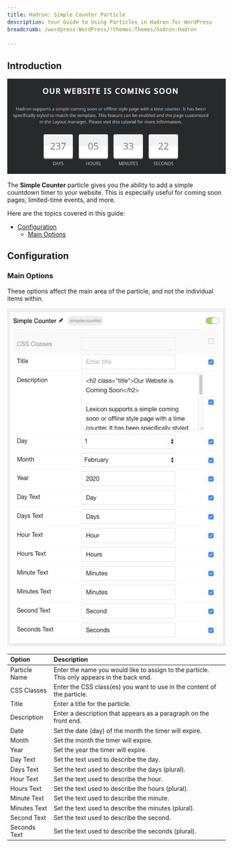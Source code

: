 ```yaml
---
title: Hadron: Simple Counter Particle
description: Your Guide to Using Particles in Hadron for WordPress
breadcrumb: /wordpress:WordPress/!themes:Themes/hadron:Hadron

---
```


## Introduction

![](assets/particle_simplecounter1.png)

The **Simple Counter** particle gives you the ability to add a simple countdown timer to your website. This is especially useful for coming soon pages, limited-time events, and more.

Here are the topics covered in this guide:

* [Configuration](#configuration)
    - [Main Options](#main-options)

## Configuration

### Main Options 

These options affect the main area of the particle, and not the individual items within.

![](assets/particle_simplecounter2.png)

| Option        | Description                                                                                 |
| :-----        | :-----                                                                                      |
| Particle Name | Enter the name you would like to assign to the particle. This only appears in the back end. |
| CSS Classes   | Enter the CSS class(es) you want to use in the content of the particle.                     |
| Title         | Enter a title for the particle.                                                             |
| Description   | Enter a description that appears as a paragraph on the front end.                           |
| Date          | Set the date (day) of the month the timer will expire.                                      |
| Month         | Set the month the timer will expire.                                                        |
| Year          | Set the year the timer will expire.                                                         |
| Day Text      | Set the text used to describe the day.                                                      |
| Days Text     | Set the text used to describe the days (plural).                                            |
| Hour Text     | Set the text used to describe the hour.                                                     |
| Hours Text    | Set the text used to describe the hours (plural).                                           |
| Minute Text   | Set the text used to describe the minute.                                                   |
| Minutes Text  | Set the text used to describe the minutes (plural).                                         |
| Second Text   | Set the text used to describe the second.                                                   |
| Seconds Text  | Set the text used to describe the seconds (plural).                                         |


